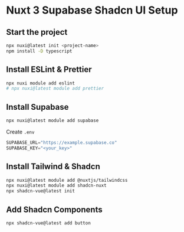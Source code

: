 # Nuxt 3 Supabase Shadcn UI Setup

## Start the project
```bash
npx nuxi@latest init <project-name>
npm install -D typescript
```

## Install ESLint & Prettier
```bash
npx nuxi module add eslint
# npx nuxi@latest module add prettier
```

## Install Supabase 
```bash
npx nuxi@latest module add supabase
```

Create `.env`
```js
SUPABASE_URL="https://example.supabase.co"
SUPABASE_KEY="<your_key>"
```

## Install Tailwind & Shadcn
```bash
npx nuxi@latest module add @nuxtjs/tailwindcss
npx nuxi@latest module add shadcn-nuxt
npx shadcn-vue@latest init
```

## Add Shadcn Components
```bash
npx shadcn-vue@latest add button
```
